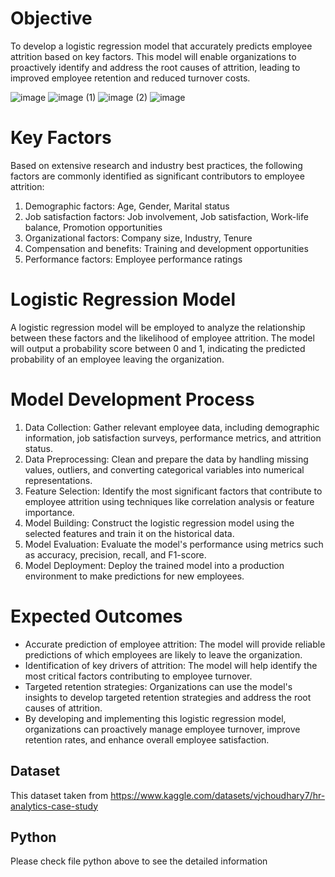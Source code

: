 # **Objective**

To develop a logistic regression model that accurately predicts employee attrition based on key factors. This model will enable organizations to proactively identify and address the root causes of attrition, 
leading to improved employee retention and reduced turnover costs.

![image](https://github.com/user-attachments/assets/f625e104-a642-4b13-ba26-3586123a8f3c)
![image (1)](https://github.com/user-attachments/assets/5bf6c232-d451-4fa7-8e81-6f6d3e2d5f0b)
![image (2)](https://github.com/user-attachments/assets/acc77b2c-d7ae-4579-a365-b853932ed348)
![image](https://github.com/user-attachments/assets/882d0ae3-c99e-4389-bb01-f7fd38c2e339)

# **Key Factors**
Based on extensive research and industry best practices, the following factors are commonly identified as significant contributors to employee attrition:

1. Demographic factors: Age, Gender, Marital status
2. Job satisfaction factors: Job involvement, Job satisfaction, Work-life balance, Promotion opportunities
3. Organizational factors: Company size, Industry, Tenure
4. Compensation and benefits: Training and development opportunities
5. Performance factors: Employee performance ratings
   
# **Logistic Regression Model**
A logistic regression model will be employed to analyze the relationship between these factors and the likelihood of employee attrition. 
The model will output a probability score between 0 and 1, indicating the predicted probability of an employee leaving the organization.

# **Model Development Process**

1. Data Collection: Gather relevant employee data, including demographic information, job satisfaction surveys, performance metrics, and attrition status.
2. Data Preprocessing: Clean and prepare the data by handling missing values, outliers, and converting categorical variables into numerical representations.
3. Feature Selection: Identify the most significant factors that contribute to employee attrition using techniques like correlation analysis or feature importance.
4. Model Building: Construct the logistic regression model using the selected features and train it on the historical data.
5. Model Evaluation: Evaluate the model's performance using metrics such as accuracy, precision, recall, and F1-score.
6. Model Deployment: Deploy the trained model into a production environment to make predictions for new employees.

# **Expected Outcomes**

- Accurate prediction of employee attrition: The model will provide reliable predictions of which employees are likely to leave the organization.
- Identification of key drivers of attrition: The model will help identify the most critical factors contributing to employee turnover.
- Targeted retention strategies: Organizations can use the model's insights to develop targeted retention strategies and address the root causes of attrition.
- By developing and implementing this logistic regression model, organizations can proactively manage employee turnover, improve retention rates, and enhance overall employee satisfaction.

## **Dataset**
This dataset taken from https://www.kaggle.com/datasets/vjchoudhary7/hr-analytics-case-study

## **Python**
Please check file python above to see the detailed information
